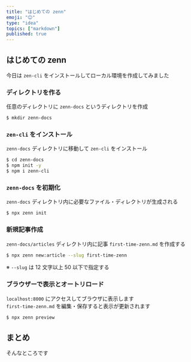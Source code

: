 ```yaml
---
title: "はじめての zenn"
emoji: "😊"
type: "idea"
topics: ["markdown"]
published: true
---
```


## はじめての zenn

今日は `zen-cli` をインストールしてローカル環境を作成してみました

### ディレクトリを作る

任意のディレクトリに `zenn-docs` というディレクトリを作成

```sh
$ mkdir zenn-docs
```

### `zen-cli` をインストール

`zenn-docs` ディレクトリに移動して `zen-cli` をインストール

```sh
$ cd zenn-docs
$ npm init -y
$ npm i zenn-cli
```

### `zenn-docs` を初期化

`zenn-docs` ディレクトリ内に必要なファイル・ディレクトリが生成される

```sh
$ npx zenn init
```

### 新規記事作成

`zenn-docs/articles` ディレクトリ内に記事 `first-time-zenn.md` を作成する

```sh
$ npx zenn new:article --slug first-time-zenn
```

※ `--slug` は 12 文字以上 50 以下で指定する

### ブラウザーで表示とオートリロード

`localhost:8000` にアクセスしてブラウザに表示します  
`first-time-zenn.md` を編集・保存すると表示が更新されます

```sh
$ npx zenn preview
```

## まとめ

そんなところです

